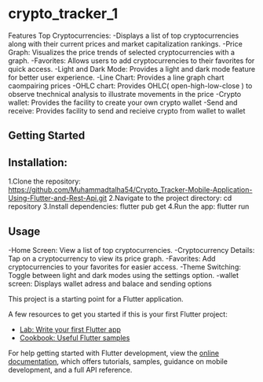 # crypto_tracker_1

Features
Top Cryptocurrencies: 
-Displays a list of top cryptocurrencies along with their current prices and market capitalization rankings.
-Price Graph: 
Visualizes the price trends of selected cryptocurrencies with a graph.
-Favorites:
Allows users to add cryptocurrencies to their favorites for quick access.
-Light and Dark Mode:
Provides a light and dark mode feature for better user experience.
-Line Chart:
Provides a line graph chart caompairing prices 
-OHLC chart:
Provides OHLC( open-high-low-close ) to observe tnechnical analysis to illustrate movements in the price
-Crypto wallet:
Provides the facility to create your own crypto wallet 
-Send  and receive:
Provides facility to send and recieive crypto from wallet to wallet

## Getting Started

## Installation:
1.Clone the repository:
https://github.com/Muhammadtalha54/Crypto_Tracker-Mobile-Application-Using-Flutter-and-Rest-Api.git
2.Navigate to the project directory:
cd repository
3.Install dependencies:
flutter pub get
4.Run the app:
flutter run

## Usage

-Home Screen: 
View a list of top cryptocurrencies.
-Cryptocurrency Details: 
Tap on a cryptocurrency to view its price graph.
-Favorites:
Add cryptocurrencies to your favorites for easier access.
-Theme Switching:
Toggle between light and dark modes using the settings option.
-wallet screen:
Displays wallet adress and balace and sending options





This project is a starting point for a Flutter application.

A few resources to get you started if this is your first Flutter project:

- [Lab: Write your first Flutter app](https://docs.flutter.dev/get-started/codelab)
- [Cookbook: Useful Flutter samples](https://docs.flutter.dev/cookbook)

For help getting started with Flutter development, view the
[online documentation](https://docs.flutter.dev/), which offers tutorials,
samples, guidance on mobile development, and a full API reference.
